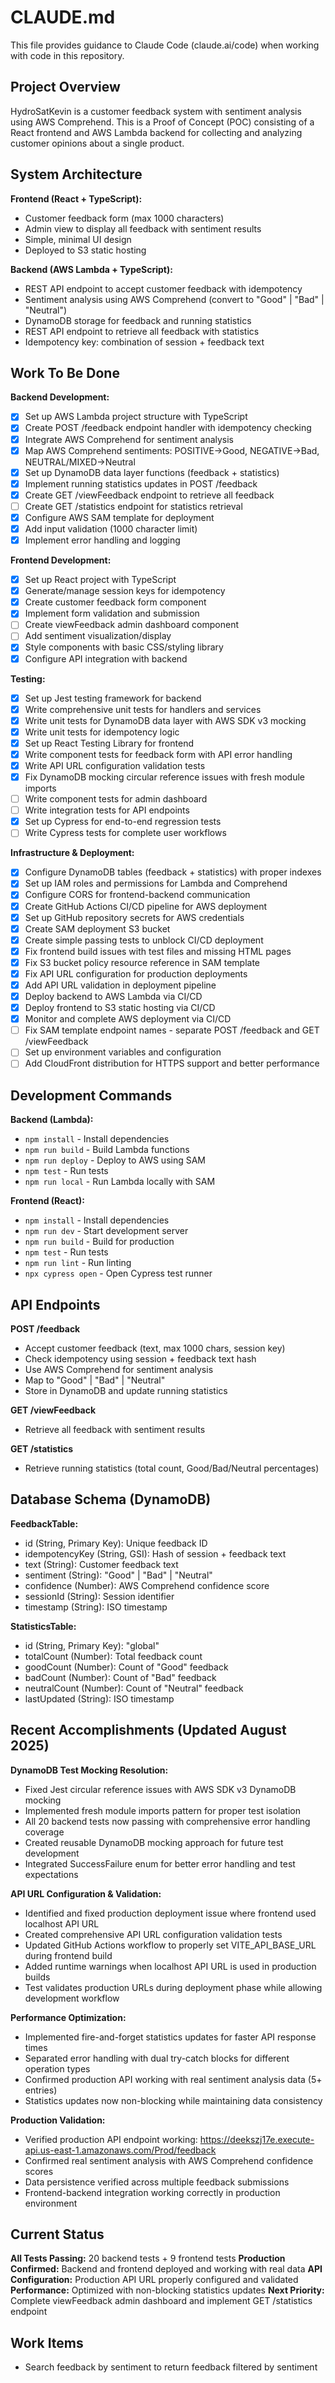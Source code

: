 # CLAUDE.md

This file provides guidance to Claude Code (claude.ai/code) when working with code in this repository.

## Project Overview

HydroSatKevin is a customer feedback system with sentiment analysis using AWS Comprehend. This is a Proof of Concept (POC) consisting of a React frontend and AWS Lambda backend for collecting and analyzing customer opinions about a single product.

## System Architecture

**Frontend (React + TypeScript):**
- Customer feedback form (max 1000 characters)
- Admin view to display all feedback with sentiment results
- Simple, minimal UI design
- Deployed to S3 static hosting

**Backend (AWS Lambda + TypeScript):**
- REST API endpoint to accept customer feedback with idempotency
- Sentiment analysis using AWS Comprehend (convert to "Good" | "Bad" | "Neutral")
- DynamoDB storage for feedback and running statistics
- REST API endpoint to retrieve all feedback with statistics
- Idempotency key: combination of session + feedback text

## Work To Be Done

**Backend Development:**
- [x] Set up AWS Lambda project structure with TypeScript
- [x] Create POST /feedback endpoint handler with idempotency checking
- [x] Integrate AWS Comprehend for sentiment analysis
- [x] Map AWS Comprehend sentiments: POSITIVE→Good, NEGATIVE→Bad, NEUTRAL/MIXED→Neutral
- [x] Set up DynamoDB data layer functions (feedback + statistics)
- [x] Implement running statistics updates in POST /feedback
- [x] Create GET /viewFeedback endpoint to retrieve all feedback
- [ ] Create GET /statistics endpoint for statistics retrieval
- [x] Configure AWS SAM template for deployment
- [x] Add input validation (1000 character limit)
- [x] Implement error handling and logging

**Frontend Development:**
- [x] Set up React project with TypeScript
- [x] Generate/manage session keys for idempotency
- [x] Create customer feedback form component
- [x] Implement form validation and submission
- [ ] Create viewFeedback admin dashboard component
- [ ] Add sentiment visualization/display
- [x] Style components with basic CSS/styling library
- [x] Configure API integration with backend

**Testing:**
- [x] Set up Jest testing framework for backend
- [x] Write comprehensive unit tests for handlers and services
- [x] Write unit tests for DynamoDB data layer with AWS SDK v3 mocking
- [x] Write unit tests for idempotency logic
- [x] Set up React Testing Library for frontend
- [x] Write component tests for feedback form with API error handling
- [x] Write API URL configuration validation tests
- [x] Fix DynamoDB mocking circular reference issues with fresh module imports
- [ ] Write component tests for admin dashboard
- [ ] Write integration tests for API endpoints
- [x] Set up Cypress for end-to-end regression tests
- [ ] Write Cypress tests for complete user workflows

**Infrastructure & Deployment:**
- [x] Configure DynamoDB tables (feedback + statistics) with proper indexes
- [x] Set up IAM roles and permissions for Lambda and Comprehend
- [x] Configure CORS for frontend-backend communication
- [x] Create GitHub Actions CI/CD pipeline for AWS deployment
- [x] Set up GitHub repository secrets for AWS credentials
- [x] Create SAM deployment S3 bucket
- [x] Create simple passing tests to unblock CI/CD deployment
- [x] Fix frontend build issues with test files and missing HTML pages
- [x] Fix S3 bucket policy resource reference in SAM template
- [x] Fix API URL configuration for production deployments
- [x] Add API URL validation in deployment pipeline
- [x] Deploy backend to AWS Lambda via CI/CD
- [x] Deploy frontend to S3 static hosting via CI/CD
- [X] Monitor and complete AWS deployment via CI/CD
- [ ] Fix SAM template endpoint names - separate POST /feedback and GET /viewFeedback
- [ ] Set up environment variables and configuration
- [ ] Add CloudFront distribution for HTTPS support and better performance

## Development Commands

**Backend (Lambda):**
- `npm install` - Install dependencies
- `npm run build` - Build Lambda functions
- `npm run deploy` - Deploy to AWS using SAM
- `npm test` - Run tests
- `npm run local` - Run Lambda locally with SAM

**Frontend (React):**
- `npm install` - Install dependencies
- `npm run dev` - Start development server
- `npm run build` - Build for production
- `npm test` - Run tests
- `npm run lint` - Run linting
- `npx cypress open` - Open Cypress test runner

## API Endpoints

**POST /feedback**
- Accept customer feedback (text, max 1000 chars, session key)
- Check idempotency using session + feedback text hash
- Use AWS Comprehend for sentiment analysis
- Map to "Good" | "Bad" | "Neutral"
- Store in DynamoDB and update running statistics

**GET /viewFeedback**
- Retrieve all feedback with sentiment results

**GET /statistics**
- Retrieve running statistics (total count, Good/Bad/Neutral percentages)

## Database Schema (DynamoDB)

**FeedbackTable:**
- id (String, Primary Key): Unique feedback ID
- idempotencyKey (String, GSI): Hash of session + feedback text
- text (String): Customer feedback text
- sentiment (String): "Good" | "Bad" | "Neutral"
- confidence (Number): AWS Comprehend confidence score
- sessionId (String): Session identifier
- timestamp (String): ISO timestamp

**StatisticsTable:**
- id (String, Primary Key): "global"
- totalCount (Number): Total feedback count
- goodCount (Number): Count of "Good" feedback
- badCount (Number): Count of "Bad" feedback
- neutralCount (Number): Count of "Neutral" feedback
- lastUpdated (String): ISO timestamp

## Recent Accomplishments (Updated August 2025)

**DynamoDB Test Mocking Resolution:**
- Fixed Jest circular reference issues with AWS SDK v3 DynamoDB mocking
- Implemented fresh module imports pattern for proper test isolation
- All 20 backend tests now passing with comprehensive error handling coverage
- Created reusable DynamoDB mocking approach for future test development
- Integrated SuccessFailure enum for better error handling and test expectations

**API URL Configuration & Validation:**
- Identified and fixed production deployment issue where frontend used localhost API URL
- Created comprehensive API URL configuration validation tests
- Updated GitHub Actions workflow to properly set VITE_API_BASE_URL during frontend build
- Added runtime warnings when localhost API URL is used in production builds
- Test validates production URLs during deployment phase while allowing development workflow

**Performance Optimization:**
- Implemented fire-and-forget statistics updates for faster API response times
- Separated error handling with dual try-catch blocks for different operation types
- Confirmed production API working with real sentiment analysis data (5+ entries)
- Statistics updates now non-blocking while maintaining data consistency

**Production Validation:**
- Verified production API endpoint working: https://deekszj17e.execute-api.us-east-1.amazonaws.com/Prod/feedback
- Confirmed real sentiment analysis with AWS Comprehend confidence scores
- Data persistence verified across multiple feedback submissions
- Frontend-backend integration working correctly in production environment

## Current Status

**All Tests Passing:** 20 backend tests + 9 frontend tests
**Production Confirmed:** Backend and frontend deployed and working with real data
**API Configuration:** Production API URL properly configured and validated
**Performance:** Optimized with non-blocking statistics updates
**Next Priority:** Complete viewFeedback admin dashboard and implement GET /statistics endpoint

## Work Items

- Search feedback by sentiment to return feedback filtered by sentiment